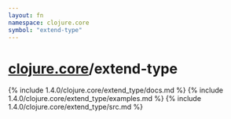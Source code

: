 ```yaml
---
layout: fn
namespace: clojure.core
symbol: "extend-type"
---
```


# [clojure.core](../)/extend-type

{% include 1.4.0/clojure.core/extend_type/docs.md %}
{% include 1.4.0/clojure.core/extend_type/examples.md %}
{% include 1.4.0/clojure.core/extend_type/src.md %}

